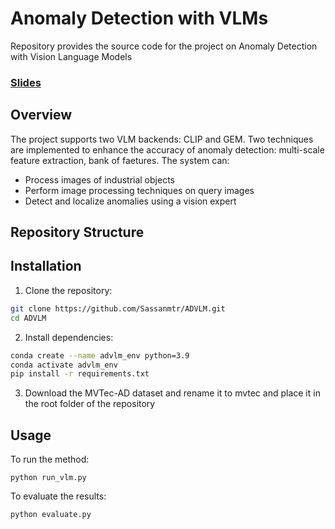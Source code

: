# Anomaly Detection with VLMs

Repository provides the source code for the project on Anomaly Detection with Vision Language Models

### [Slides]()

## Overview

The project supports two VLM backends: CLIP and GEM. Two techniques are implemented to enhance the accuracy of anomaly detection: multi-scale feature extraction, bank of faetures. The system can:

- Process images of industrial objects
- Perform image processing techniques on query images
- Detect and localize anomalies using a vision expert

## Repository Structure

## Installation

1. Clone the repository:
```bash
git clone https://github.com/Sassanmtr/ADVLM.git
cd ADVLM
```

2. Install dependencies:
```bash
conda create --name advlm_env python=3.9
conda activate advlm_env
pip install -r requirements.txt
```

3. Download the MVTec-AD dataset and rename it to mvtec and place it in the root folder of the repository

## Usage
To run the method:
```
python run_vlm.py
```

To evaluate the results:

```
python evaluate.py
```
